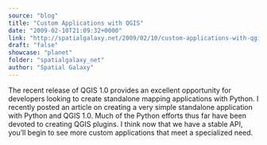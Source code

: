 ```yaml
---
source: "blog"
title: "Custom Applications with QGIS"
date: "2009-02-10T21:09:32+0000"
link: "http://spatialgalaxy.net/2009/02/10/custom-applications-with-qgis/"
draft: "false"
showcase: "planet"
folder: "spatialgalaxy_net"
author: "Spatial Galaxy"
---
```


The recent release of QGIS 1.0 provides an excellent opportunity for developers looking to create standalone mapping applications with Python.
I recently posted an article on creating a very simple standalone application with Python and QGIS 1.0. Much of the Python efforts thus far have been devoted to creating QGIS plugins. I think now that we have a stable API, you&rsquo;ll begin to see more custom applications that meet a specialized need.
